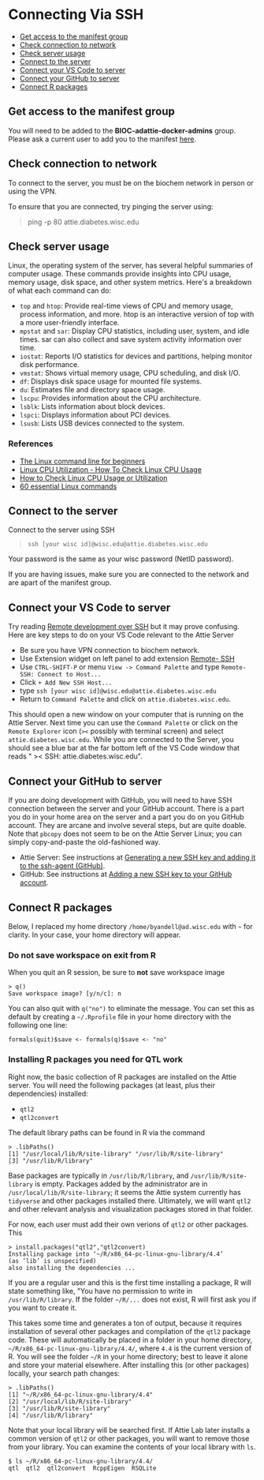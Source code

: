 # Connecting Via SSH

- [Get access to the manifest group](#get-access-to-the-manifest-group)
- [Check connection to network](#check-connection-to-network)
- [Check server usage](#check-server-usage)
- [Connect to the server](#connect-to-the-server)
- [Connect your VS Code to server](#connect-your-vs-code-to-server)
- [Connect your GitHub to server](#connect-your-github-to-server)
- [Connect R packages](#connect-r-packages)

## Get access to the manifest group

You will need to be added to the **BIOC-adattie-docker-admins** group. Please ask a current user to add you to the manifest [here](https://manifest.services.wisc.edu/Group/Index/1b018a1e44f5492b9af50a28fb75c2ac).

## Check connection to network

To connect to the server, you must be on the biochem network in person or using the VPN.

To ensure that you are connected, try pinging the server using:
> ping -p 80 attie.diabetes.wisc.edu

## Check server usage

Linux, the operating system of the server, has several helpful summaries of computer usage.
These commands provide insights into CPU usage, memory usage, disk space, and other system metrics. 
Here's a breakdown of what each command can do:

- `top` and `htop`: Provide real-time views of CPU and memory usage, process information, and more. htop is an interactive version of top with a more user-friendly interface.
- `mpstat` and `sar`: Display CPU statistics, including user, system, and idle times. sar can also collect and save system activity information over time. 
- `iostat`: Reports I/O statistics for devices and partitions, helping monitor disk performance. 
- `vmstat`: Shows virtual memory usage, CPU scheduling, and disk I/O. 
- `df`: Displays disk space usage for mounted file systems. 
- `du`: Estimates file and directory space usage. 
- `lscpu`: Provides information about the CPU architecture. 
- `lsblk`: Lists information about block devices. 
- `lspci`: Displays information about PCI devices. 
- `lsusb`: Lists USB devices connected to the system.

### References

- [The Linux command line for beginners](https://ubuntu.com/tutorials/command-line-for-beginners)
- [Linux CPU Utilization - How To Check Linux CPU Usage](https://www.uptimia.com/learn/linux-cpu-utilization)
- [How to Check Linux CPU Usage or Utilization](https://www.atlantic.net/vps-hosting/how-to-check-linux-cpu-usage-or-utilization/)
- [60 essential Linux commands](https://www.hostinger.com/tutorials/linux-commands)

## Connect to the server

Connect to the server using SSH
> `ssh [your wisc id]@wisc.edu@attie.diabetes.wisc.edu`

Your password is the same as your wisc password (NetID password). 

If you are having issues, make sure you are connected to the network and are apart of the manifest group.

## Connect your VS Code to server

Try reading
[Remote development over SSH](https://code.visualstudio.com/docs/remote/ssh-tutorial)
but it may prove confusing.
Here are key steps to do on your VS Code relevant to the Attie Server

- Be sure you have VPN connection to biochem network.
- Use Extension widget on left panel to add extension
[Remote- SSH](https://marketplace.visualstudio.com/items?itemName=ms-vscode-remote.remote-ssh)
- Use `CTRL-SHIFT-P` or menu `View -> Command Palette` and type `Remote-SSH: Connect to Host...`
- Click `+ Add New SSH Host...`
- type `ssh [your wisc id]@wisc.edu@attie.diabetes.wisc.edu`
- Return to `Command Palette` and click on `attie.diabetes.wisc.edu`.

This should open a new window on your computer that is running on the Attie Server.
Next time you can use the `Command Palette` or click on the `Remote Explorer` icon (`><` possibly with terminal screen) and select `attie.diabetes.wisc.edu`.
While you are connected to the Server, you should see a blue bar at the far bottom left of the VS Code window that reads " >< SSH: attie.diabetes.wisc.edu".

## Connect your GitHub to server

If you are doing development with GitHub, you will need to have SSH
connection between the server and your GitHub account.
There is a part you do in your home area on the server and a part you do
on you GitHub account.
They are arcane and involve several steps, but are quite doable.
Note that `pbcopy` does not seem to be on the Attie Server Linux;
you can simply copy-and-paste the old-fashioned way.

- Attie Server: See instructions at
[Generating a new SSH key and adding it to the ssh-agent (GitHub)](https://docs.github.com/en/authentication/connecting-to-github-with-ssh/generating-a-new-ssh-key-and-adding-it-to-the-ssh-agent).
- GitHub: See instructions at
[Adding a new SSH key to your GitHub account](https://docs.github.com/en/authentication/connecting-to-github-with-ssh/adding-a-new-ssh-key-to-your-github-account).

## Connect R packages

Below, I replaced my home directory `/home/byandell@ad.wisc.edu` with `~`
for clarity.
In your case, your home directory will appear.

### Do not save workspace on exit from R

When you quit an R session, be sure to **not** save workspace image

```
> q()
Save workspace image? [y/n/c]: n
```

You can also quit with `q("no")` to eliminate the message.
You can set this as default by creating a `~/.Rprofile` file
in your home directory with the following one line:

```
formals(quit)$save <- formals(q)$save <- "no"
```

### Installing R packages you need for QTL work

Right now, the basic collection of R packages are installed on the Attie server.
You will need the following packages (at least, plus their dependencies) installed:

- `qtl2`
- `qtl2convert`

The default library paths can be found in R via the command

```
> .libPaths()
[1] "/usr/local/lib/R/site-library" "/usr/lib/R/site-library"      
[3] "/usr/lib/R/library"
```

Base packages are typically in `/usr/lib/R/library`, and `/usr/lib/R/site-library` is empty.
Packages added by the administrator are in `/usr/local/lib/R/site-library`;
it seems the Attie system currently has `tidyverse` and other packages installed there.
Ultimately, we will want `qtl2` and other relevant analysis and visualization
packages stored in that folder.

For now, each user must add their own verions of `qtl2` or other packages.
This 

```
> install.packages("qtl2","qtl2convert)
Installing package into ‘~/R/x86_64-pc-linux-gnu-library/4.4’
(as ‘lib’ is unspecified)
also installing the dependencies ...
```

If you are a regular user and this is the first time installing a package,
R will state something like, "You have no permission to write in `/usr/lib/R/library`.
If the folder `~/R/...` does not exist, R will first ask you if you want to create it.

This takes some time and generates a ton of output, because it requires installation
of several other packages and compilation of the `qtl2` package code.
These will automatically be placed in a folder in your home directory,
`~/R/x86_64-pc-linux-gnu-library/4.4/`,
where `4.4` is the current version of R.
You will see the folder `~/R` in your home directory; best to leave it alone
and store your material elsewhere.
After installing this (or other packages) locally, your search path changes:

```
> .libPaths()
[1] "~/R/x86_64-pc-linux-gnu-library/4.4"
[2] "/usr/local/lib/R/site-library"                               
[3] "/usr/lib/R/site-library"                                     
[4] "/usr/lib/R/library"
```

Note that your local library will be searched first.
If Attie Lab later installs a common version of `qtl2` or other packages,
you will want to remove those from your library.
You can examine the contents of your local library with `ls`.

```
$ ls ~/R/x86_64-pc-linux-gnu-library/4.4/
qtl  qtl2  qtl2convert  RcppEigen  RSQLite
```
